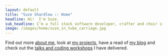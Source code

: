 ```yaml
---
layout: default
title: "Suze Shardlow :: Home"
headline: Hi!  I'm Suze.
sub_headline: I’m a full stack software developer, crafter and choir singer.
image: /images/home/suze_in_tube_carriage.jpg
---
```


Find out more [about me](about), look at [my projects](coding_projects), have a read of [my blog](blog) and check out the [talks and coding workshops](public_speaking) I have delivered.
